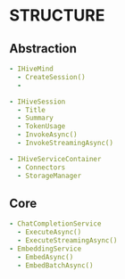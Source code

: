 # STRUCTURE

## Abstraction

```yaml
- IHiveMind
  - CreateSession()
  - 

- IHiveSession
  - Title
  - Summary
  - TokenUsage
  - InvokeAsync()
  - InvokeStreamingAsync()

- IHiveServiceContainer
  - Connectors
  - StorageManager

```

## Core

```yaml
- ChatCompletionService
  - ExecuteAsync()
  - ExecuteStreamingAsync()
- EmbeddingService
  - EmbedAsync()
  - EmbedBatchAsync()
```

